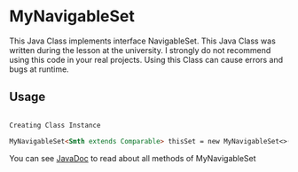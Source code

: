 # MyNavigableSet

This Java Class implements interface NavigableSet.
This Java Class was written during the lesson at the university. I strongly do not recommend using this code in your real projects. Using this Class can cause errors and bugs at runtime.


## Usage

```markdown

Creating Class Instance

MyNavigableSet<Smth extends Comparable> thisSet = new MyNavigableSet<>();

```

You can see [JavaDoc](https://mipoks.github.io/MyNavigableSet/) to read about all methods of MyNavigableSet

